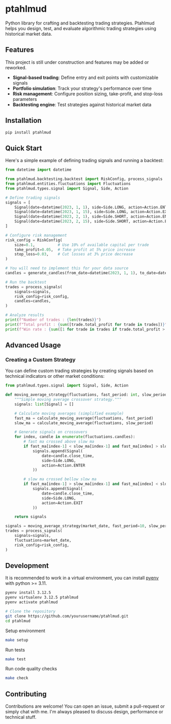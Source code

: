 # ptahlmud

Python library for crafting and backtesting trading strategies.
Ptahlmud helps you design, test, and evaluate algorithmic trading strategies using historical market data.

## Features

This project is still under construction and features may be added or reworked.

- **Signal-based trading**: Define entry and exit points with customizable signals
- **Portfolio simulation**: Track your strategy's performance over time
- **Risk management**: Configure position sizing, take-profit, and stop-loss parameters
- **Backtesting engine**: Test strategies against historical market data

## Installation

```bash
pip install ptahlmud
```

## Quick Start

Here's a simple example of defining trading signals and running a backtest:

```python
from datetime import datetime

from ptahlmud.backtesting.backtest import RiskConfig, process_signals
from ptahlmud.entities.fluctuations import Fluctuations
from ptahlmud.types.signal import Signal, Side, Action

# Define trading signals
signals = [
    Signal(date=datetime(2023, 1, 1), side=Side.LONG, action=Action.ENTER),
    Signal(date=datetime(2023, 1, 15), side=Side.LONG, action=Action.EXIT),
    Signal(date=datetime(2023, 2, 1), side=Side.SHORT, action=Action.ENTER),
    Signal(date=datetime(2023, 2, 15), side=Side.SHORT, action=Action.EXIT),
]

# Configure risk management
risk_config = RiskConfig(
    size=0.1,          # Use 10% of available capital per trade
    take_profit=0.05,  # Take profit at 5% price increase
    stop_loss=0.03,    # Cut losses at 3% price decrease
)

# You will need to implement this for your data source
candles = generate_candles(from_date=datetime(2023, 1, 1), to_date=datetime(2023, 3, 1))

# Run the backtest
trades = process_signals(
    signals=signals,
    risk_config=risk_config,
    candles=candles,
)

# Analyze results
print(f"Number of trades : {len(trades)}")
print(f"Total profit : {sum([trade.total_profit for trade in trades])}")
print(f"Win rate : {sum([1 for trade in trades if trade.total_profit > 0]) / len(trades)}")
```


## Advanced Usage

### Creating a Custom Strategy

You can define custom trading strategies by creating signals based on technical indicators or other market conditions:

```python
from ptahlmud.types.signal import Signal, Side, Action

def moving_average_strategy(fluctuations, fast_period: int, slow_period: int) -> list[Signal]:
    """Simple moving average crossover strategy."""
    signals: list[Signal] = []

    # Calculate moving averages (simplified example)
    fast_ma = calculate_moving_average(fluctuations, fast_period)
    slow_ma = calculate_moving_average(fluctuations, slow_period)

    # Generate signals on crossovers
    for index, candle in enumerate(fluctuations.candles):
        # fast ma crossed above slow ma
        if fast_ma[index-1] < slow_ma[index-1] and fast_ma[index] > slow_ma[index]:
            signals.append(Signal(
                date=candle.close_time,
                side=Side.LONG,
                action=Action.ENTER
            ))

        # slow ma crossed bellow slow ma
        if fast_ma[index-1] > slow_ma[index-1] and fast_ma[index] < slow_ma[index]:
            signals.append(Signal(
                date=candle.close_time,
                side=Side.LONG,
                action=Action.EXIT
            ))

    return signals

signals = moving_average_strategy(market_date, fast_period=10, slow_period=30)
trades = process_signals(
    signals=signals,
    fluctuations=market_date,
    risk_config=risk_config,
)


```

## Development

It is recommended to work in a virtual environment, you can install [pyenv](https://github.com/pyenv/pyenv) with python >= 3.11.
```bash
pyenv install 3.12.5
pyenv virtualenv 3.12.5 ptahlmud
pyenv activate ptahlmud
```

```bash
# Clone the repository
git clone https://github.com/yourusername/ptahlmud.git
cd ptahlmud
```

Setup environment
```bash
make setup
```

Run tests
```bash
make test
```

Run code quality checks
```bash
make check
```

## Contributing

Contributions are welcome!
You can open an issue, submit a pull-request or simply chat with me.
I'm always pleased to discuss design, performance or technical stuff.
